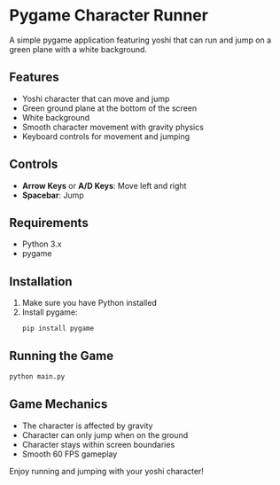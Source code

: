 # Pygame Character Runner

A simple pygame application featuring yoshi that can run and jump on a green plane with a white background.

## Features

-   Yoshi character that can move and jump
-   Green ground plane at the bottom of the screen
-   White background
-   Smooth character movement with gravity physics
-   Keyboard controls for movement and jumping

## Controls

-   **Arrow Keys** or **A/D Keys**: Move left and right
-   **Spacebar**: Jump

## Requirements

-   Python 3.x
-   pygame

## Installation

1. Make sure you have Python installed
2. Install pygame:
    ```bash
    pip install pygame
    ```

## Running the Game

```bash
python main.py
```

## Game Mechanics

-   The character is affected by gravity
-   Character can only jump when on the ground
-   Character stays within screen boundaries
-   Smooth 60 FPS gameplay

Enjoy running and jumping with your yoshi character!
